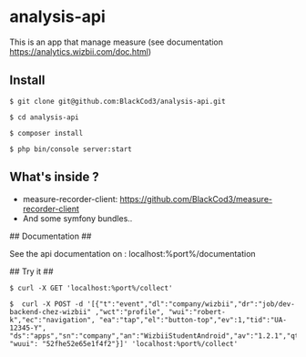 analysis-api
============

This is an app that manage measure (see documentation https://analytics.wizbii.com/doc.html)

## Install ##

	$ git clone git@github.com:BlackCod3/analysis-api.git

	$ cd analysis-api

	$ composer install

	$ php bin/console server:start 


## What's inside ? ##

* measure-recorder-client: https://github.com/BlackCod3/measure-recorder-client
* And some symfony bundles..

## Documentation ##

See the api documentation on : localhost:%port%/documentation


## Try it ##

	$ curl -X GET 'localhost:%port%/collect' 
	
	$  curl -X POST -d '[{"t":"event","dl":"company/wizbii","dr":"job/dev-backend-chez-wizbii" ,"wct":"profile", "wui":"robert-k","ec":"navigation", "ea":"tap","el":"button-top","ev":1,"tid":"UA-12345-Y", "ds":"apps","sn":"company","an":"WizbiiStudentAndroid","av":"1.2.1","qt":"1230","v":1, "wuui": "52fhe52e65e1f4f2"}]' 'localhost:%port%/collect'
